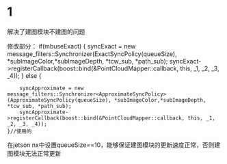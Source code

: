 # 1

解决了建图模块不建图的问题

修改部分：
 if(mbuseExact)
	{
		syncExact = new message_filters::Synchronizer<ExactSyncPolicy>(ExactSyncPolicy(queueSize), *subImageColor,*subImageDepth, *tcw_sub, *path_sub);
		syncExact->registerCallback(boost::bind(&PointCloudMapper::callback, this, _1, _2, _3, _4));
	}
	else
	{

		syncApproximate = new message_filters::Synchronizer<ApproximateSyncPolicy>(ApproximateSyncPolicy(queueSize), *subImageColor,*subImageDepth, *tcw_sub, *path_sub);
		syncApproximate->registerCallback(boost::bind(&PointCloudMapper::callback, this, _1, _2, _3, _4));
	}//使用的

 在jetson nx中设置queueSize==10，能够保证建图模块的更新速度正常，否则建图模块无法正常更新
